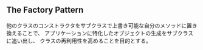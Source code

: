 ## The Factory Pattern
他のクラスのコンストラクタをサブクラスで上書き可能な自分のメソッドに置き換えることで、
アプリケーションに特化したオブジェクトの生成をサブクラスに追い出し、
クラスの再利用性を高めることを目的とする。